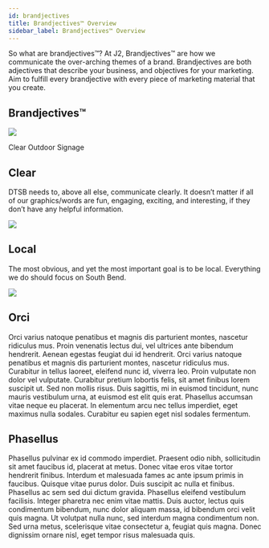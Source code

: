```yaml
---
id: brandjectives
title: Brandjectives™ Overview
sidebar_label: Brandjectives™ Overview
---
```


So what are brandjectives™? At J2, Brandjectives™ are how we communicate the over-arching themes of a brand. Brandjectives are both adjectives that describe your business, and objectives for your marketing. Aim to fulfill every brandjective with every piece of marketing material that you create.

## Brandjectives™
<img class="downloadable" src="https://goj2.com/wp-content/uploads/2018/10/DTSB-Outdoor-Sign.jpg">
<p class="descriptionText">Clear Outdoor Signage</p>

## Clear

DTSB needs to, above all else, communicate clearly. It doesn’t matter if all of our graphics/words are fun, engaging, exciting, and interesting, if they don’t have any helpful information. 

<img class="downloadable" src="https://goj2.com/wp-content/uploads/2018/10/Untitled.png">

## Local

The most obvious, and yet the most important goal is to be local. Everything we do should focus on South Bend.

<img class="downloadable" src="https://goj2.com/wp-content/uploads/2018/10/Untitled2.png">

## Orci

Orci varius natoque penatibus et magnis dis parturient montes, nascetur ridiculus mus. Proin venenatis lectus dui, vel ultrices ante bibendum hendrerit. Aenean egestas feugiat dui id hendrerit. Orci varius natoque penatibus et magnis dis parturient montes, nascetur ridiculus mus. Curabitur in tellus laoreet, eleifend nunc id, viverra leo. Proin vulputate non dolor vel vulputate. Curabitur pretium lobortis felis, sit amet finibus lorem suscipit ut. Sed non mollis risus. Duis sagittis, mi in euismod tincidunt, nunc mauris vestibulum urna, at euismod est elit quis erat. Phasellus accumsan vitae neque eu placerat. In elementum arcu nec tellus imperdiet, eget maximus nulla sodales. Curabitur eu sapien eget nisl sodales fermentum.

## Phasellus

Phasellus pulvinar ex id commodo imperdiet. Praesent odio nibh, sollicitudin sit amet faucibus id, placerat at metus. Donec vitae eros vitae tortor hendrerit finibus. Interdum et malesuada fames ac ante ipsum primis in faucibus. Quisque vitae purus dolor. Duis suscipit ac nulla et finibus. Phasellus ac sem sed dui dictum gravida. Phasellus eleifend vestibulum facilisis. Integer pharetra nec enim vitae mattis. Duis auctor, lectus quis condimentum bibendum, nunc dolor aliquam massa, id bibendum orci velit quis magna. Ut volutpat nulla nunc, sed interdum magna condimentum non. Sed urna metus, scelerisque vitae consectetur a, feugiat quis magna. Donec dignissim ornare nisl, eget tempor risus malesuada quis.
